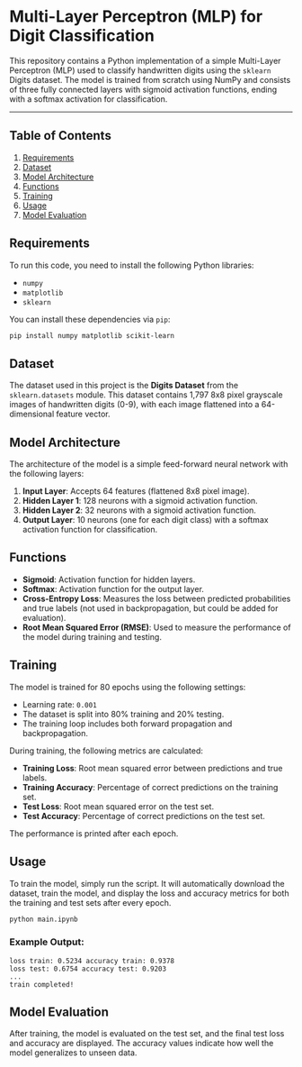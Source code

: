 # Multi-Layer Perceptron (MLP) for Digit Classification

This repository contains a Python implementation of a simple Multi-Layer Perceptron (MLP) used to classify handwritten digits using the `sklearn` Digits dataset. The model is trained from scratch using NumPy and consists of three fully connected layers with sigmoid activation functions, ending with a softmax activation for classification.

---

## Table of Contents

1. [Requirements](#requirements)
2. [Dataset](#dataset)
3. [Model Architecture](#model-architecture)
4. [Functions](#functions)
5. [Training](#training)
6. [Usage](#usage)
7. [Model Evaluation](#model-evaluation)


## Requirements

To run this code, you need to install the following Python libraries:

- `numpy`
- `matplotlib`
- `sklearn`

You can install these dependencies via `pip`:

```bash
pip install numpy matplotlib scikit-learn
```

## Dataset

The dataset used in this project is the **Digits Dataset** from the `sklearn.datasets` module. This dataset contains 1,797 8x8 pixel grayscale images of handwritten digits (0-9), with each image flattened into a 64-dimensional feature vector.

## Model Architecture

The architecture of the model is a simple feed-forward neural network with the following layers:

1. **Input Layer**: Accepts 64 features (flattened 8x8 pixel image).
2. **Hidden Layer 1**: 128 neurons with a sigmoid activation function.
3. **Hidden Layer 2**: 32 neurons with a sigmoid activation function.
4. **Output Layer**: 10 neurons (one for each digit class) with a softmax activation function for classification.

## Functions

- **Sigmoid**: Activation function for hidden layers.
- **Softmax**: Activation function for the output layer.
- **Cross-Entropy Loss**: Measures the loss between predicted probabilities and true labels (not used in backpropagation, but could be added for evaluation).
- **Root Mean Squared Error (RMSE)**: Used to measure the performance of the model during training and testing.

## Training

The model is trained for 80 epochs using the following settings:

- Learning rate: `0.001`
- The dataset is split into 80% training and 20% testing.
- The training loop includes both forward propagation and backpropagation.

During training, the following metrics are calculated:

- **Training Loss**: Root mean squared error between predictions and true labels.
- **Training Accuracy**: Percentage of correct predictions on the training set.
- **Test Loss**: Root mean squared error on the test set.
- **Test Accuracy**: Percentage of correct predictions on the test set.

The performance is printed after each epoch.

## Usage

To train the model, simply run the script. It will automatically download the dataset, train the model, and display the loss and accuracy metrics for both the training and test sets after every epoch.

```bash
python main.ipynb
```

### Example Output:
```text
loss train: 0.5234 accuracy train: 0.9378
loss test: 0.6754 accuracy test: 0.9203
...
train completed!
```

## Model Evaluation

After training, the model is evaluated on the test set, and the final test loss and accuracy are displayed. The accuracy values indicate how well the model generalizes to unseen data.
